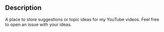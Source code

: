 ## Description
A place to store suggestions or topic ideas for my YouTube videos.
Feel free to open an issue with your ideas.

